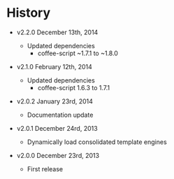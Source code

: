 # History

- v2.2.0 December 13th, 2014
	- Updated dependencies
		- coffee-script ~1.7.1 to ~1.8.0

- v2.1.0 February 12th, 2014
	- Updated dependencies
		- coffee-script 1.6.3 to 1.7.1

- v2.0.2 January 23rd, 2014
	- Documentation update

- v2.0.1 December 24rd, 2013
	- Dynamically load consolidated template engines

- v2.0.0 December 23rd, 2013
	- First release
